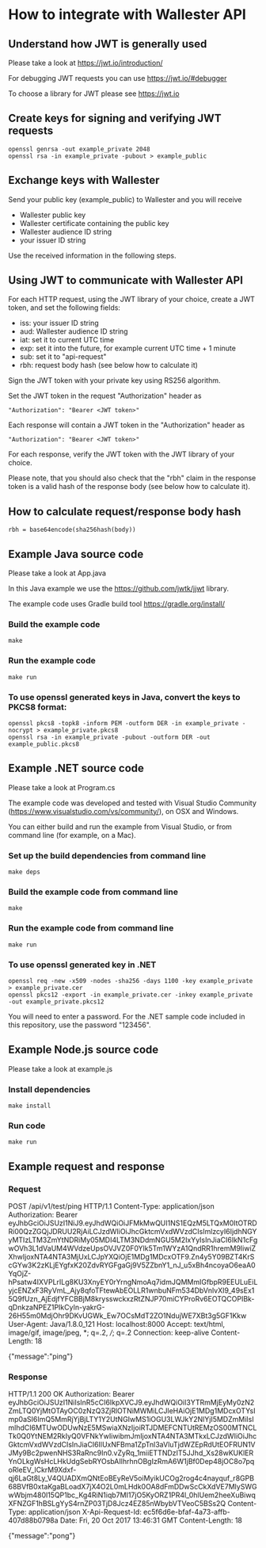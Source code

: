 # How to integrate with Wallester API

## Understand how JWT is generally used

Please take a look at https://jwt.io/introduction/ 

For debugging JWT requests you can use https://jwt.io/#debugger

To choose a library for JWT please see https://jwt.io


## Create keys for signing and verifying JWT requests

	openssl genrsa -out example_private 2048
	openssl rsa -in example_private -pubout > example_public


## Exchange keys with Wallester

Send your public key (example_public) to Wallester and you will receive
- Wallester public key
- Wallester certificate containing the public key
- Wallester audience ID string
- your issuer ID string

Use the received information in the following steps.


## Using JWT to communicate with Wallester API

For each HTTP request, using the JWT library of your choice,
create a JWT token, and set the following fields:

- iss: your issuer ID string
- aud: Wallester audience ID string
- iat: set it to current UTC time
- exp: set it into the future, for example current UTC time + 1 minute
- sub: set it to "api-request"
- rbh: request body hash (see below how to calculate it)

Sign the JWT token with your private key using RS256 algorithm.

Set the JWT token in the request "Authorization" header as

	"Authorization": "Bearer <JWT token>"

Each response will contain a JWT token in the "Authorization" header as

	"Authorization": "Bearer <JWT token>"

For each response, verify the JWT token with the JWT library of your choice.

Please note, that you should also check that the "rbh" claim in the response
token is a valid hash of the response body (see below how to calculate it).


## How to calculate request/response body hash

	rbh = base64encode(sha256hash(body))


## Example Java source code

Please take a look at App.java

In this Java example we use the https://github.com/jwtk/jjwt library.

The example code uses Gradle build tool https://gradle.org/install/

### Build the example code

	make

### Run the example code

	make run

### To use openssl generated keys in Java, convert the keys to PKCS8 format:

	openssl pkcs8 -topk8 -inform PEM -outform DER -in example_private -nocrypt > example_private.pkcs8
	openssl rsa -in example_private -pubout -outform DER -out example_public.pkcs8


## Example .NET source code

Please take a look at Program.cs

The example code was developed and tested with Visual Studio Community
(https://www.visualstudio.com/vs/community/), on OSX and Windows.

You can either build and run the example from Visual Studio, or from
command line (for example, on a Mac).

### Set up the build dependencies from command line

	make deps

### Build the example code from command line

	make

### Run the example code from command line

	make run

### To use openssl generated key in .NET

	openssl req -new -x509 -nodes -sha256 -days 1100 -key example_private > example_private.cer
	openssl pkcs12 -export -in example_private.cer -inkey example_private -out example_private.pkcs12

You will need to enter a password. For the .NET sample code included in this repository,
use the password "123456".

## Example Node.js source code

Please take a look at example.js

### Install dependencies

	make install

### Run code

	make run

## Example request and response

### Request

POST /api/v1/test/ping HTTP/1.1
Content-Type: application/json
Authorization: Bearer eyJhbGciOiJSUzI1NiJ9.eyJhdWQiOiJFMkMwQUI1NS1EQzM5LTQxM0ItOTRDRi00QzZGQjJDRUU2RjAiLCJzdWIiOiJhcGktcmVxdWVzdCIsImlzcyI6IjdhNGYyMTIzLTM3ZmYtNDRiMy05MDI4LTM3NDdmNGU5M2IxYyIsInJiaCI6IkN1cFgwOVh3L1dVaUM4WVdzeUpsOVJVZ0F0Ylk5Tm1WYzA1QndRR1hremM9IiwiZXhwIjoxNTA4NTA3MjUxLCJpYXQiOjE1MDg1MDcxOTF9.Zn4y5Y09BZT4KrScGYw3K2zKLjEYgfxK20ZdvRYGFgaGj9V5ZZbnY1_nJ_u5xBh4ncoyaO6eaA0YqOjZ-hPsatw4IXVPLrILg8KU3XnyEY0rYrngNmoAq7idmJQMMmIGfbpR9EEULuEiLyjcENZxF3RyVmL_Ajy8qfoTFtewAbEOLLR1wnbuNFm534DbVnlvXI9_49sEx15Q9fUzn_AjEdjfYFCBBjM8krysswckxzRtZNJP70miCYProRv6EOTQCOPIBk-qDnkzaNPEZ1PIkCyIn-yakrG-26H55m0MdjOhr9DKvUGWk_Ew7OCsMdT2ZO1NdujWE7XBt3g5GF1Kkw
User-Agent: Java/1.8.0_121
Host: localhost:8000
Accept: text/html, image/gif, image/jpeg, *; q=.2, */*; q=.2
Connection: keep-alive
Content-Length: 18

{"message":"ping"}

### Response

HTTP/1.1 200 OK
Authorization: Bearer eyJhbGciOiJSUzI1NiIsInR5cCI6IkpXVCJ9.eyJhdWQiOiI3YTRmMjEyMy0zN2ZmLTQ0YjMtOTAyOC0zNzQ3ZjRlOTNiMWMiLCJleHAiOjE1MDg1MDcxOTYsImp0aSI6ImQ5MmRjYjBjLTY1Y2UtNGIwMS1iOGU3LWJkY2NlYjI5MDZmMiIsImlhdCI6MTUwODUwNzE5MSwiaXNzIjoiRTJDMEFCNTUtREMzOS00MTNCLTk0Q0YtNEM2RkIyQ0VFNkYwIiwibmJmIjoxNTA4NTA3MTkxLCJzdWIiOiJhcGktcmVxdWVzdCIsInJiaCI6IlUxNFBma1ZpTnl3aVluTjdWZEpRdUtEOFRUN1VJMy9Bc2pwenNHS3RaRnc9In0.vZyRq_1miiETTNDzIT5JJhd_Xs28wKUKlERYnOLkgWsHcLHkUdgSebRYOsbAIlhrhnOBgIzRmA6W1jBf0Dep48jOC8o7pqoRleEV_lCkrM9Xdxf-qj6LaGt8Ly_V4QUADXmQNtEoBEyReV5oiMyikUCOg2rog4c4nayquf_r8GPB68BVfB0xtaKgaBLoadX7jX4O2L0mLHdk0OA8dFmDDwScCkXdVE7MlySWGwWbjm480l15QP1bc_Kg4RiN1iqb7MI17jO5KyORZ1PR4l_0hlUem2heeXuBiwqXFNZGF1hBSLgYyS4rnZP03TjD8Jcz4EZ85nWbybVTVeoC5BSs2Q
Content-Type: application/json
X-Api-Request-Id: ec5f6d6e-bfaf-4a73-affb-407d88b0798a
Date: Fri, 20 Oct 2017 13:46:31 GMT
Content-Length: 18

{"message":"pong"}
